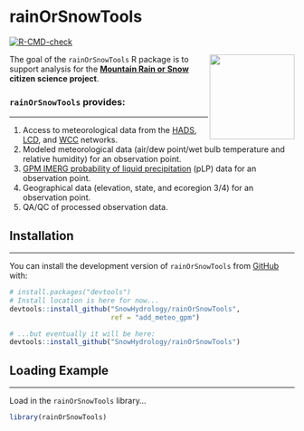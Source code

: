 
<!-- README.md is generated from README.Rmd. Please edit that file -->

# rainOrSnowTools

<!-- badges: start -->

[![R-CMD-check](https://github.com/SnowHydrology/rainOrSnowTools/actions/workflows/R-CMD-check.yaml/badge.svg)](https://github.com/SnowHydrology/rainOrSnowTools/actions/workflows/R-CMD-check.yaml)
<!-- badges: end -->

<img src="https://www.dri.edu/wp-content/uploads/badge.png" align="right" width="150"/>

The goal of the `rainOrSnowTools` R package is to support analysis for
the [**Mountain Rain or Snow**](https://www.rainorsnow.org/) **citizen
science project**.

### `rainOrSnowTools` provides:

------------------------------------------------------------------------

1)  Access to meteorological data from the
    [HADS](https://hads.ncep.noaa.gov/),
    [LCD](https://www.ncei.noaa.gov/products/land-based-station/local-climatological-data),
    and [WCC](https://www.nrcs.usda.gov/wps/portal/wcc/home/) networks.
2)  Modeled meteorological data (air/dew point/wet bulb temperature and
    relative humidity) for an observation point.
3)  [GPM IMERG probability of liquid
    precipitation](https://gpm.nasa.gov/data/imerg) (pLP) data for an
    observation point.
4)  Geographical data (elevation, state, and ecoregion 3/4) for an
    observation point.
5)  QA/QC of processed observation data.

## Installation

------------------------------------------------------------------------

You can install the development version of `rainOrSnowTools` from
[GitHub](https://github.com/SnowHydrology/rainOrSnowTools/tree/r_packaging/)
with:

``` r
# install.packages("devtools")
# Install location is here for now...
devtools::install_github("SnowHydrology/rainOrSnowTools",
                         ref = "add_meteo_gpm")

# ...but eventually it will be here:
devtools::install_github("SnowHydrology/rainOrSnowTools")
```

## Loading Example

------------------------------------------------------------------------

Load in the `rainOrSnowTools` library…

``` r
library(rainOrSnowTools)
```
